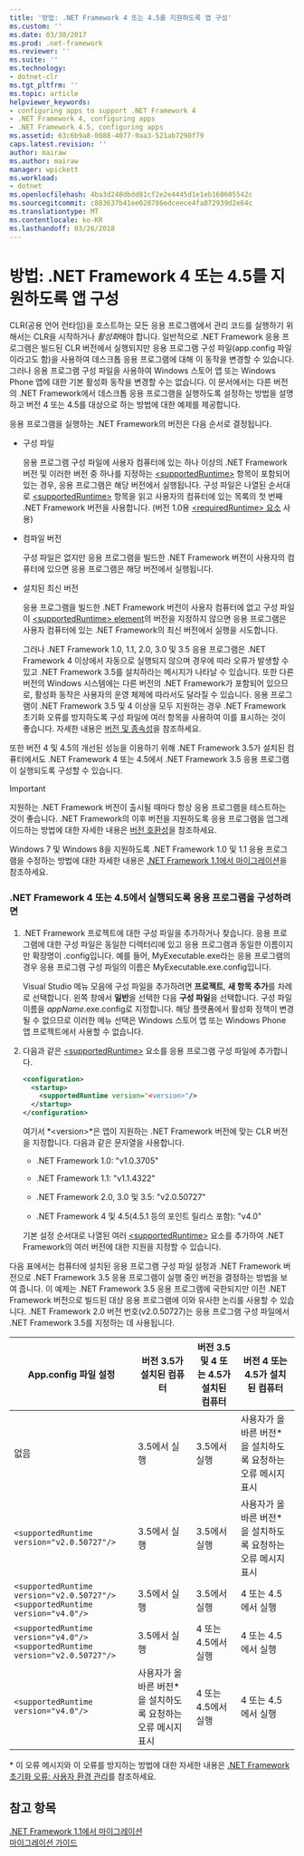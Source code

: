 ```yaml
---
title: '방법: .NET Framework 4 또는 4.5를 지원하도록 앱 구성'
ms.custom: ''
ms.date: 03/30/2017
ms.prod: .net-framework
ms.reviewer: ''
ms.suite: ''
ms.technology:
- dotnet-clr
ms.tgt_pltfrm: ''
ms.topic: article
helpviewer_keywords:
- configuring apps to support .NET Framework 4
- .NET Framework 4, configuring apps
- .NET Framework 4.5, configuring apps
ms.assetid: 63c6b9a8-0088-4077-9aa3-521ab7290f79
caps.latest.revision: ''
author: mairaw
ms.author: mairaw
manager: wpickett
ms.workload:
- dotnet
ms.openlocfilehash: 4ba3d248dbdd81cf2e2e4445d1e1eb160605542c
ms.sourcegitcommit: c883637b41ee028786edceece4fa872939d2e64c
ms.translationtype: MT
ms.contentlocale: ko-KR
ms.lasthandoff: 03/26/2018
---
```

# <a name="how-to-configure-an-app-to-support-net-framework-4-or-45"></a>방법: .NET Framework 4 또는 4.5를 지원하도록 앱 구성
CLR(공용 언어 런타임)을 호스트하는 모든 응용 프로그램에서 관리 코드를 실행하기 위해서는 CLR을 시작하거나 *활성화*해야 합니다. 일반적으로 .NET Framework 응용 프로그램은 빌드된 CLR 버전에서 실행되지만 응용 프로그램 구성 파일(app.config 파일이라고도 함)을 사용하여 데스크톱 응용 프로그램에 대해 이 동작을 변경할 수 있습니다. 그러나 응용 프로그램 구성 파일을 사용하여 Windows 스토어 앱 또는 Windows Phone 앱에 대한 기본 활성화 동작을 변경할 수는 없습니다. 이 문서에서는 다른 버전의 .NET Framework에서 데스크톱 응용 프로그램을 실행하도록 설정하는 방법을 설명하고 버전 4 또는 4.5를 대상으로 하는 방법에 대한 예제를 제공합니다.  
  
 응용 프로그램을 실행하는 .NET Framework의 버전은 다음 순서로 결정됩니다.  
  
-   구성 파일  
  
     응용 프로그램 구성 파일에 사용자 컴퓨터에 있는 하나 이상의 .NET Framework 버전 및 이러한 버전 중 하나를 지정하는 [\<supportedRuntime>](../../../docs/framework/configure-apps/file-schema/startup/supportedruntime-element.md) 항목이 포함되어 있는 경우, 응용 프로그램은 해당 버전에서 실행됩니다. 구성 파일은 나열된 순서대로 [\<supportedRuntime>](../../../docs/framework/configure-apps/file-schema/startup/supportedruntime-element.md) 항목을 읽고 사용자의 컴퓨터에 있는 목록의 첫 번째 .NET Framework 버전을 사용합니다. (버전 1.0용 [\<requiredRuntime> 요소](../../../docs/framework/configure-apps/file-schema/startup/requiredruntime-element.md) 사용)  
  
-   컴파일 버전  
  
     구성 파일은 없지만 응용 프로그램을 빌드한 .NET Framework 버전이 사용자의 컴퓨터에 있으면 응용 프로그램은 해당 버전에서 실행됩니다.  
  
-   설치된 최신 버전  
  
     응용 프로그램을 빌드한 .NET Framework 버전이 사용자 컴퓨터에 없고 구성 파일이 [\<supportedRuntime> element](../../../docs/framework/configure-apps/file-schema/startup/supportedruntime-element.md)의 버전을 지정하지 않으면 응용 프로그램은 사용자 컴퓨터에 있는 .NET Framework의 최신 버전에서 실행을 시도합니다.  
  
     그러나 .NET Framework 1.0, 1.1, 2.0, 3.0 및 3.5 응용 프로그램은 .NET Framework 4 이상에서 자동으로 실행되지 않으며 경우에 따라 오류가 발생할 수 있고 .NET Framework 3.5를 설치하라는 메시지가 나타날 수 있습니다. 또한 다른 버전의 Windows 시스템에는 다른 버전의 .NET Framework가 포함되어 있으므로, 활성화 동작은 사용자의 운영 체제에 따라서도 달라질 수 있습니다. 응용 프로그램이 .NET Framework 3.5 및 4 이상을 모두 지원하는 경우 .NET Framework 초기화 오류를 방지하도록 구성 파일에 여러 항목을 사용하여 이를 표시하는 것이 좋습니다. 자세한 내용은 [버전 및 종속성](../../../docs/framework/migration-guide/versions-and-dependencies.md)을 참조하세요.  
  
 또한 버전 4 및 4.5의 개선된 성능을 이용하기 위해 .NET Framework 3.5가 설치된 컴퓨터에서도 .NET Framework 4 또는 4.5에서 .NET Framework 3.5 응용 프로그램이 실행되도록 구성할 수 있습니다.  
  
> [!IMPORTANT]
>  지원하는 .NET Framework 버전이 출시될 때마다 항상 응용 프로그램을 테스트하는 것이 좋습니다. .NET Framework의 이후 버전을 지원하도록 응용 프로그램을 업그레이드하는 방법에 대한 자세한 내용은 [버전 호환성](../../../docs/framework/migration-guide/version-compatibility.md)을 참조하세요.  
  
 Windows 7 및 Windows 8을 지원하도록 .NET Framework 1.0 및 1.1 응용 프로그램을 수정하는 방법에 대한 자세한 내용은 [.NET Framework 1.1에서 마이그레이션](../../../docs/framework/migration-guide/migrating-from-the-net-framework-1-1.md)을 참조하세요.  
  
### <a name="to-configure-your-app-to-run-on-the-net-framework-4-or-45"></a>.NET Framework 4 또는 4.5에서 실행되도록 응용 프로그램을 구성하려면  
  
1.  .NET Framework 프로젝트에 대한 구성 파일을 추가하거나 찾습니다. 응용 프로그램에 대한 구성 파일은 동일한 디렉터리에 있고 응용 프로그램과 동일한 이름이지만 확장명이 .config입니다. 예를 들어, MyExecutable.exe라는 응용 프로그램의 경우 응용 프로그램 구성 파일의 이름은 MyExecutable.exe.config입니다.  
  
     Visual Studio 메뉴 모음에 구성 파일을 추가하려면 **프로젝트**, **새 항목 추가**를 차례로 선택합니다. 왼쪽 창에서 **일반**을 선택한 다음 **구성 파일**을 선택합니다.  구성 파일 이름을 *appName*.exe.config로 지정합니다. 해당 플랫폼에서 활성화 정책이 변경될 수 없으므로 이러한 메뉴 선택은 Windows 스토어 앱 또는 Windows Phone 앱 프로젝트에서 사용할 수 없습니다.  
  
2.  다음과 같은 [\<supportedRuntime>](../../../docs/framework/configure-apps/file-schema/startup/supportedruntime-element.md) 요소를 응용 프로그램 구성 파일에 추가합니다.  
  
    ```xml  
    <configuration>  
      <startup>  
        <supportedRuntime version="<version>"/>  
      </startup>  
    </configuration>  
    ```  
  
     여기서 *\<version>*은 앱이 지원하는 .NET Framework 버전에 맞는 CLR 버전을 지정합니다. 다음과 같은 문자열을 사용합니다.  
  
    -   .NET Framework 1.0: "v1.0.3705"  
  
    -   .NET Framework 1.1: "v1.1.4322"  
  
    -   .NET Framework 2.0, 3.0 및 3.5: "v2.0.50727"  
  
    -   .NET Framework 4 및 4.5(4.5.1 등의 포인트 릴리스 포함): "v4.0"  
  
     기본 설정 순서대로 나열된 여러 [\<supportedRuntime>](../../../docs/framework/configure-apps/file-schema/startup/supportedruntime-element.md) 요소를 추가하여 .NET Framework의 여러 버전에 대한 지원을 지정할 수 있습니다.  
  
 다음 표에서는 컴퓨터에 설치된 응용 프로그램 구성 파일 설정과 .NET Framework 버전으로 .NET Framework 3.5 응용 프로그램이 실행 중인 버전을 결정하는 방법을 보여 줍니다. 이 예제는 .NET Framework 3.5 응용 프로그램에 국한되지만 이전 .NET Framework 버전으로 빌드된 대상 응용 프로그램에 이와 유사한 논리를 사용할 수 있습니다. .NET Framework 2.0 버전 번호(v2.0.50727)는 응용 프로그램 구성 파일에서 .NET Framework 3.5를 지정하는 데 사용됩니다.  
  
|App.config 파일 설정|버전 3.5가 설치된 컴퓨터|버전 3.5 및 4 또는 4.5가 설치된 컴퓨터|버전 4 또는 4.5가 설치된 컴퓨터|  
|-|-|-|-|  
|없음|3.5에서 실행|3.5에서 실행|사용자가 올바른 버전*을 설치하도록 요청하는 오류 메시지 표시|  
|`<supportedRuntime version="v2.0.50727"/>`|3.5에서 실행|3.5에서 실행|사용자가 올바른 버전*을 설치하도록 요청하는 오류 메시지 표시|  
|`<supportedRuntime version="v2.0.50727"/>` <br /> `<supportedRuntime version="v4.0"/>`|3.5에서 실행|3.5에서 실행|4 또는 4.5에서 실행|  
|`<supportedRuntime version="v4.0"/>` <br /> `<supportedRuntime version="v2.0.50727"/>`|3.5에서 실행|4 또는 4.5에서 실행|4 또는 4.5에서 실행|  
|`<supportedRuntime version="v4.0"/>`|사용자가 올바른 버전*을 설치하도록 요청하는 오류 메시지 표시|4 또는 4.5에서 실행|4 또는 4.5에서 실행|  
  
 \* 이 오류 메시지와 이 오류를 방지하는 방법에 대한 자세한 내용은 [.NET Framework 초기화 오류: 사용자 환경 관리](../../../docs/framework/deployment/initialization-errors-managing-the-user-experience.md)를 참조하세요.  
  
## <a name="see-also"></a>참고 항목  
 [.NET Framework 1.1에서 마이그레이션](../../../docs/framework/migration-guide/migrating-from-the-net-framework-1-1.md)  
 [마이그레이션 가이드](../../../docs/framework/migration-guide/index.md)
